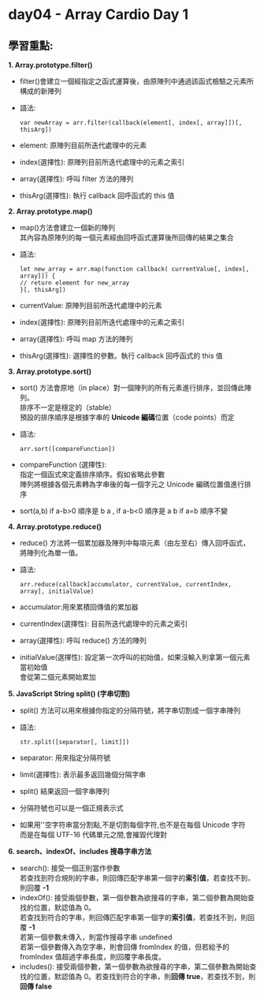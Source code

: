 # day04 - Array Cardio Day 1

## 學習重點:

**1. Array.prototype.filter()**

- filter()會建立一個經指定之函式運算後，由原陣列中通過該函式檢驗之元素所構成的新陣列
- 語法:

      var newArray = arr.filter(callback(element[, index[, array]])[, thisArg])

- element: 原陣列目前所迭代處理中的元素
- index(選擇性): 原陣列目前所迭代處理中的元素之索引
- array(選擇性): 呼叫 filter 方法的陣列
- thisArg(選擇性): 執行 callback 回呼函式的 this 值

**2. Array.prototype.map()**

- map()方法會建立一個新的陣列<br> 其內容為原陣列的每一個元素經由回呼函式運算後所回傳的結果之集合
- 語法:

      let new_array = arr.map(function callback( currentValue[, index[, array]]) {
      // return element for new_array
      }[, thisArg])

- currentValue: 原陣列目前所迭代處理中的元素
- index(選擇性): 原陣列目前所迭代處理中的元素之索引
- array(選擇性): 呼叫 map 方法的陣列
- thisArg(選擇性): 選擇性的參數。執行 callback 回呼函式的 this 值

**3. Array.prototype.sort()**

- sort() 方法會原地（in place）對一個陣列的所有元素進行排序，並回傳此陣列。<br> 排序不一定是穩定的（stable）<br>預設的排序順序是根據字串的 **Unicode 編碼**位置（code points）而定
- 語法:

      arr.sort([compareFunction])

- compareFunction (選擇性):<br> 指定一個函式來定義排序順序。假如省略此參數<br> 陣列將根據各個元素轉為字串後的每一個字元之 Unicode 編碼位置值進行排序
- sort(a,b) if a-b>0 順序是 b a , if a-b<0 順序是 a b if a=b 順序不變

**4. Array.prototype.reduce()**

- reduce() 方法將一個累加器及陣列中每項元素（由左至右）傳入回呼函式，將陣列化為單一值。
- 語法:

      arr.reduce(callback[accumulator, currentValue, currentIndex, array], initialValue)

- accumulator:用來累積回傳值的累加器
- currentIndex(選擇性): 目前所迭代處理中的元素之索引
- array(選擇性): 呼叫 reduce() 方法的陣列
- initialValue(選擇性): 設定第一次呼叫的初始值，如果沒輸入則拿第一個元素當初始值<br> 會從第二個元素開始累加

**5. JavaScript String split() (字串切割)**

- split() 方法可以用來根據你指定的分隔符號，將字串切割成一個字串陣列
- 語法:

      str.split([separator[, limit]])

- separator: 用來指定分隔符號
- limit(選擇性): 表示最多返回幾個分隔字串
- split() 結果返回一個字串陣列
- 分隔符號也可以是一個正規表示式
- 如果用''空字符串當分割點,不是切割每個字符,也不是在每個 Unicode 字符<br> 而是在每個 UTF-16 代碼單元之間,會摧毀代理對

**6. search、indexOf、includes 搜尋字串方法**

- search(): 接受一個正則當作參數<br> 若查找到符合規則的字串，則回傳匹配字串第一個字的**索引值**，若查找不到，則回覆 **-1**
- indexOf(): 接受兩個參數，第一個參數為欲搜尋的字串，第二個參數為開始查找的位置，默認值為 0。<br> 若查找到符合的字串，則回傳匹配字串第一個字的**索引值**，若查找不到，則回覆 **-1** <br> 若第一個參數未傳入，則當作搜尋字串 undefined<br> 若第一個參數傳入為空字串，則會回傳 fromIndex 的值，但若給予的 fromIndex 值超過字串長度，則回覆字串長度。
- includes(): 接受兩個參數，第一個參數為欲搜尋的字串，第二個參數為開始查找的位置，默認值為 0。若查找到符合的字串，則**回傳 true**，若查找不到，則**回傳 false**
